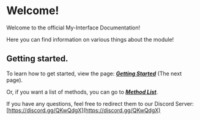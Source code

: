 Welcome!
======================================

Welcome to the official My-Interface Documentation!

Here you can find information on various things about the module!

Getting started.
---------------------------------------

To learn how to get started, view the page: [***Getting Started***](https://my-interface.readthedocs.io/en/master/getting_started#implementation) (The next page).

Or, if you want a list of methods, you can go to [***Method List***](https://my-interface.readthedocs.io/en/master/method_list).

If you have any questions, feel free to redirect them to our Discord Server:
[https://discord.gg/QKwQdgX](https://discord.gg/QKwQdgX)
